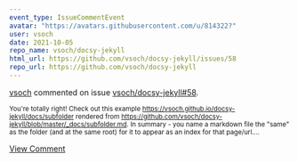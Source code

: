 ```yaml
---
event_type: IssueCommentEvent
avatar: "https://avatars.githubusercontent.com/u/814322?"
user: vsoch
date: 2021-10-05
repo_name: vsoch/docsy-jekyll
html_url: https://github.com/vsoch/docsy-jekyll/issues/58
repo_url: https://github.com/vsoch/docsy-jekyll
---
```


<a href='https://github.com/vsoch' target='_blank'>vsoch</a> commented on issue <a href='https://github.com/vsoch/docsy-jekyll/issues/58' target='_blank'>vsoch/docsy-jekyll#58</a>.

<small>You're totally right! Check out this example https://vsoch.github.io/docsy-jekyll/docs/subfolder rendered from https://github.com/vsoch/docsy-jekyll/blob/master/_docs/subfolder.md. In summary - you name a markdown file the "same" as the folder (and at the same root) for it to appear as an index for that page/url....</small>

<a href='https://github.com/vsoch/docsy-jekyll/issues/58' target='_blank'>View Comment</a>